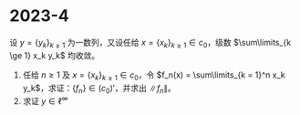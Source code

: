 # 2023-4

设 $y = \{y_k\}_{k \ge 1}$ 为一数列，又设任给 $x = \{x_k\}_{k \ge 1} \in c_0$，级数 $\sum\limits_{k \ge 1} x_k y_k$ 均收敛。

1. 任给 $n \ge 1$ 及 $x = \{x_k\}_{k \ge 1} \in c_0$，令 $f_n(x) = \sum\limits_{k = 1}^n x_k y_k$，求证：$\{f_n\} \in (c_0)'$，并求出 $\|f_n\|$。
2. 求证 $y \in \ell^\infty$
